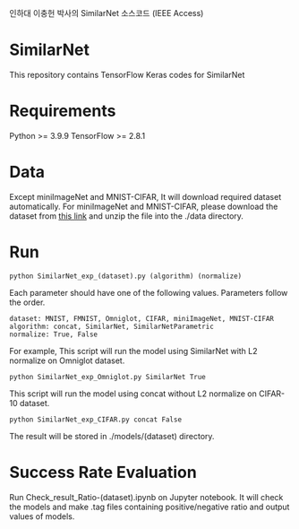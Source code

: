 인하대 이충헌 박사의 SimilarNet 소스코드 (IEEE Access)

# SimilarNet
This repository contains TensorFlow Keras codes for SimilarNet

# Requirements
Python >= 3.9.9
TensorFlow >= 2.8.1

# Data
Except miniImageNet and MNIST-CIFAR, It will download required dataset automatically.
For miniImageNet and MNIST-CIFAR, please download the dataset from [this link](https://drive.google.com/file/d/17XYEKAWQIsMej9LjPJlW78XPrYwSEbyW/view?usp=sharing) and unzip the file into the ./data directory.

# Run
```
python SimilarNet_exp_(dataset).py (algorithm) (normalize)
```

Each parameter should have one of the following values. Parameters follow the order.

```
dataset: MNIST, FMNIST, Omniglot, CIFAR, miniImageNet, MNIST-CIFAR
algorithm: concat, SimilarNet, SimilarNetParametric
normalize: True, False
```

For example, This script will run the model using SimilarNet with L2 normalize on Omniglot dataset.
```
python SimilarNet_exp_Omniglot.py SimilarNet True
```

This script will run the model using concat without L2 normalize on CIFAR-10 dataset.
```
python SimilarNet_exp_CIFAR.py concat False
```

The result will be stored in ./models/(dataset) directory.

# Success Rate Evaluation
Run Check_result_Ratio-(dataset).ipynb on Jupyter notebook.
It will check the models and make .tag files containing positive/negative ratio and output values of models.
